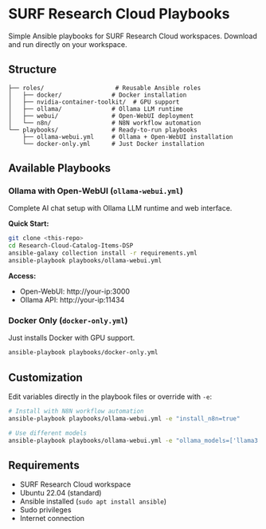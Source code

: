 # SURF Research Cloud Playbooks

Simple Ansible playbooks for SURF Research Cloud workspaces. Download and run directly on your workspace.

## Structure

```
├── roles/                    # Reusable Ansible roles
│   ├── docker/              # Docker installation
│   ├── nvidia-container-toolkit/  # GPU support
│   ├── ollama/              # Ollama LLM runtime
│   ├── webui/               # Open-WebUI deployment
│   └── n8n/                 # N8N workflow automation
└── playbooks/               # Ready-to-run playbooks
    ├── ollama-webui.yml     # Ollama + Open-WebUI installation
    └── docker-only.yml      # Just Docker installation
```

## Available Playbooks

### Ollama with Open-WebUI (`ollama-webui.yml`)
Complete AI chat setup with Ollama LLM runtime and web interface.

**Quick Start:**
```bash
git clone <this-repo>
cd Research-Cloud-Catalog-Items-DSP
ansible-galaxy collection install -r requirements.yml
ansible-playbook playbooks/ollama-webui.yml
```

**Access:**
- Open-WebUI: http://your-ip:3000
- Ollama API: http://your-ip:11434

### Docker Only (`docker-only.yml`)
Just installs Docker with GPU support.

```bash
ansible-playbook playbooks/docker-only.yml
```

## Customization

Edit variables directly in the playbook files or override with `-e`:

```bash
# Install with N8N workflow automation
ansible-playbook playbooks/ollama-webui.yml -e "install_n8n=true"

# Use different models
ansible-playbook playbooks/ollama-webui.yml -e "ollama_models=['llama3.1:8b','qwen2.5:7b']"
```

## Requirements

- SURF Research Cloud workspace
- Ubuntu 22.04 (standard)
- Ansible installed (`sudo apt install ansible`)
- Sudo privileges
- Internet connection 
